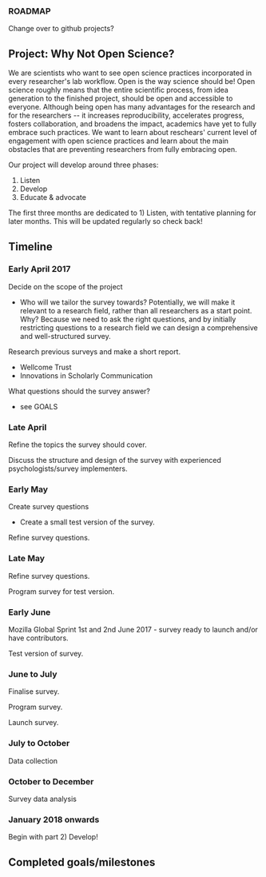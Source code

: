 ### ROADMAP
Change over to github projects?

## Project: Why Not Open Science?
We are scientists who want to see open science practices incorporated in every researcher's lab workflow.
Open is the way science should be! Open science roughly means that the entire scientific process, from idea generation to the finished project, should be open and accessible to everyone. Although being open has many advantages for the research and for the researchers -- it increases reproducibility, accelerates progress, fosters collaboration, and broadens the impact, academics have yet to fully embrace such practices. 
We want to learn about reschears' current level of engagement with open science practices and learn about the main obstacles that are preventing researchers from fully embracing open.

Our project will develop around three phases:
1) Listen
2) Develop
3) Educate & advocate

The first three months are dedicated to 1) Listen, with tentative planning for later months. This will be updated regularly so check back!

## Timeline
### Early April 2017
Decide on the scope of the project
 - Who will we tailor the survey towards? Potentially, we will make it relevant to a research field, rather than all researchers as a start point. Why? Because we need to ask the right questions, and by initially restricting questions to a research field we can design a comprehensive and well-structured survey.

Research previous surveys and make a short report.
 - Wellcome Trust
 - Innovations in Scholarly Communication

What questions should the survey answer?
 - see GOALS

### Late April
Refine the topics the survey should cover.

Discuss the structure and design of the survey with experienced psychologists/survey implementers.


### Early May
Create survey questions
 - Create a small test version of the survey.
 
 Refine survey questions.
 
### Late May
Refine survey questions.

Program survey for test version.

### Early June  
Mozilla Global Sprint 1st and 2nd June 2017 - survey ready to launch and/or have contributors.

Test version of survey.

### June to July
Finalise survey.

Program survey.

Launch survey.

### July to October
Data collection

### October to December
Survey data analysis

### January 2018 onwards
Begin with part 2) Develop!



## Completed goals/milestones
